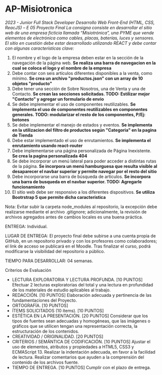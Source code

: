 # AP-Misiotronica

_2023 - Junior Full Stack Developer Desarrollo Web Front-End (HTML, CSS, ReacJS) – E 05 Proyecto Final
La consigna consiste en desarrollar el sitio web de una empresa ficticia llamada “Misiotrónica”, una
PYME que vende elementos de electrónica como cables, placas, baterías, luces y sensores.
El sitio en cuestión debe estar desarrollado utilizando REACT y debe contar con algunas características
clave:_

1. El nombre y el logo de la empresa deben estar en la sección de la navegación de la página web.
   **Se realiza una barra de navegacion en la cual se coloca el logo y el nombre de la empresa**
2. Debe contar con seis artículos diferentes disponibles a la venta, como mínimo.
   **Se crea un archivo "productos.json" con un array de 10 objetos "producto"**
3. Debe tener una sección de Sobre Nosotros, una de Venta y una de Contacto.
   **Se crean las secciones solicitadas. TODO: Estilizar mejor "Contacto" y agregar un formulario de envio**
4. Se debe implementar el uso de componentes reutilizables.
   **Se implementa el uso de componentes reutilizables en componentes generales. TODO: modularizar el resto de los componentes, P/Ej: botones**
5. Se debe implementar el manejo de estados y eventos.
   **Se implementa en la utilizacion del filtro de productos según "Categoria" en la pagina de Tienda**
6. Debe estar implementado el uso de enrutamientos.
   **Se implementa el enrutamiento usando react-router**
7. Debe implementarse una página personalizada de Página Inexistente.
   **Se crea la pagina personalizada 404**
8. Se debe incorporar un menú lateral para poder acceder a distintas rutas de la página.
   **Se incorpora un menú hamburguesa que resulta visible al desaparecer el navbar superior y permite navegar por el resto del sitio**
9. Debe incorporarse una barra de búsqueda de artículos.
   **Se incorpora una barra de busqueda en el navbar superior. TODO: Agregarle funcionamiento**
10. El sitio web debe ser responsivo a los diferentes dispositivos.
    **Se utiliza Bootrstrap 5 que permite dicha caracteristica**

Nota: Evitar subir la carpeta node_modules al repositorio, la excepción debe realizarse mediante el
archivo .gitignore; adicionalmente, la revisión de archivos agregados antes de cambios locales es una
buena práctica.

ENTREGA: Individual.

LUGAR DE ENTREGA: El proyecto final debe subirse a una cuenta propia de GitHub, en un repositorio
privado y con los profesores como colaboradores; el link de acceso se publicará en el Moodle. Tras
finalizar el curso, podrá modificarse la visibilidad del repositorio a público.

TIEMPO PARA DESARROLLAR: 04 semanas.

Criterios de Evaluación

- LECTURA EXPLORATORIA Y LECTURA PROFUNDA. [10 PUNTOS]
  Efectuar 2 lecturas exploratorias del total y una lectura en profundidad de los materiales de estudio aplicables al trabajo.
- REDACCIÓN. [10 PUNTOS]
  Elaboración adecuada y pertinencia de las fundamentaciones del Proyecto.
- ORTOGRAFÍA. [10 PUNTOS]
- ÍTEMS SOLICITADOS (10 ítems). [10 PUNTOS]
- ESTÉTICA EN LA PRESENTACIÓN. [20 PUNTOS]
  Considerar que los tipos de fuentes sean adecuadas y homogéneas, que las imágenes o gráficos
  que se utilicen tengan una representación correcta, la estructuración de los contenidos.
- CREATIVIDAD / ORIGINALIDAD. [20 PUNTOS]
- CRITERIOS / SEMÁNTICA DE CODIFICACIÓN. [10 PUNTOS]
  Ajustar el uso de elementos, atributos y propiedades a HTML5, CSS3 y ECMAScript 13. Realizar la indentación adecuada, en favor a la facilidad de lectura. Realizar comentarios que ayuden a la comprensión del contenido de los archivos fuente.
- TIEMPO DE ENTREGA. [10 PUNTOS]
  Cumplir con el plazo de entrega.
